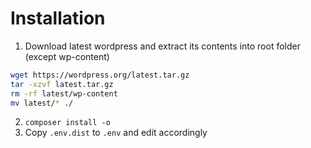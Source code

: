 # Installation
1. Download latest wordpress and extract its contents into root folder (except wp-content)
```sh
wget https://wordpress.org/latest.tar.gz
tar -xzvf latest.tar.gz
rm -rf latest/wp-content
mv latest/* ./
```
2. `composer install -o`
3. Copy `.env.dist` to `.env` and edit accordingly